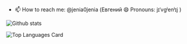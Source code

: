 - 📫 How to reach me: @jenia0jenia (Евгений 😄 Pronouns: jɪˈvɡʲenʲɪj  )


![Github stats](https://github-readme-stats.vercel.app/api?username=jenia0jenia&theme=radical&show_icons=true&count_private=true)

![Top Languages Card](https://github-readme-stats.vercel.app/api/top-langs/?username=jenia0jenia)

